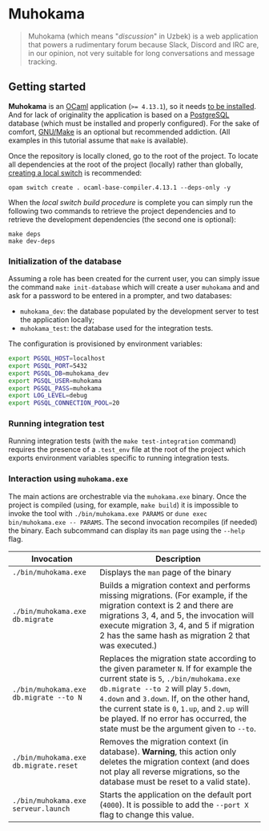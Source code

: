 # Muhokama

> Muhokama (which means "_discussion_" in Uzbek) is a web application that
> powers a rudimentary forum because Slack, Discord and IRC are, in our opinion,
> not very suitable for long conversations and message tracking.

## Getting started

**Muhokama** is an [OCaml](https;//ocaml.org) application (`>= 4.13.1`), so it
needs [to be installed](https://ocaml.org/learn/tutorials/up_and_running.html).
And for lack of originality the application is based on a
[PostgreSQL](https://www.postgresql.org/) database (which must be installed and
properly configured). For the sake of comfort,
[GNU/Make](https://www.gnu.org/software/make/) is an optional but recommended
addiction. (All examples in this tutorial assume that `make` is available).

Once the repository is locally cloned, go to the root of the project. To locate
all dependencies at the root of the project (locally) rather than globally,
[creating a local switch](https://opam.ocaml.org/doc/Usage.html#opam-switch) is
recommended:

``` shellsession
opam switch create . ocaml-base-compiler.4.13.1 --deps-only -y
```

When the _local switch build procedure_ is complete you can simply run the
following two commands to retrieve the project dependencies and to retrieve the
development dependencies (the second one is optional):

``` shellsession
make deps
make dev-deps
```

### Initialization of the database

Assuming a role has been created for the current user, you can simply issue the
command `make init-database` which will create a user `muhokama` and and ask for
a password to be entered in a prompter, and two databases:

- `muhokama_dev`: the database populated by the development server to test the
  application locally;
- `muhokama_test`: the database used for the integration tests.

The configuration is provisioned by environment variables: 

``` sh
export PGSQL_HOST=localhost
export PGSQL_PORT=5432
export PGSQL_DB=muhokama_dev
export PGSQL_USER=muhokama
export PGSQL_PASS=muhokama
export LOG_LEVEL=debug
export PGSQL_CONNECTION_POOL=20
```

### Running integration test

Running integration tests (with the `make test-integration` command) requires
the presence of a `.test_env` file at the root of the project which exports
environment variables specific to running integration tests.


### Interaction using `muhokama.exe`

The main actions are orchestrable via the `muhokama.exe` binary. Once the
project is compiled (using, for example, `make build`) it is impossible to
invoke the tool with `./bin/muhokama.exe PARAMS` or `dune exec bin/muhokama.exe
-- PARAMS`. The second invocation recompiles (if needed) the binary. Each
subcommand can display its `man` page using the `--help` flag.

| Invocation | Description 
| -- | -- |
| `./bin/muhokama.exe` | Displays the `man` page of the binary |
| `./bin/muhokama.exe db.migrate` | Builds a migration context and performs missing migrations. (For example, if the migration context is 2 and there are migrations 3, 4, and 5, the invocation will execute migration 3, 4, and 5 if migration 2 has the same hash as migration 2 that was executed.) |
| `./bin/muhokama.exe db.migrate --to N` | Replaces the migration state according to the given parameter `N`. If for example the current state is `5`, `./bin/muhokama.exe db.migrate --to 2` will play `5.down`, `4.down` and `3.down`. If, on the other hand, the current state is `0`, `1.up`, and `2.up` will be played. If no error has occurred, the state must be the argument given to `--to`. |
| `./bin/muhokama.exe db.migrate.reset` | Removes the migration context (in database). **Warning**, this action only deletes the migration context (and does not play all reverse migrations, so the database must be reset to a valid state). |
| `./bin/muhokama.exe serveur.launch`| Starts the application on the default port (`4000`). It is possible to add the `--port X` flag to change this value. |
